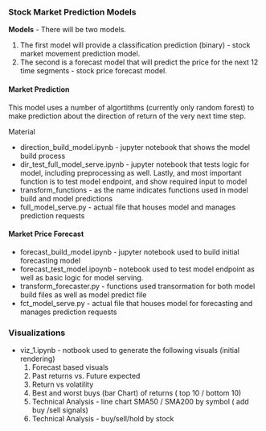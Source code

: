### Stock Market Prediction Models

**Models** - There will be two models.

1. The first model will provide a classification prediction (binary) - stock market movement prediction model. 
2. The second is a forecast model that will predict the price for the next 12 time segments - stock price forecast model. 

#### Market Prediction

This model uses a number of algortithms (currently only random forest) to make prediction about the direction of return of the very next time step.


Material 

- direction_build_model.ipynb - jupyter notebook that shows the model build process
- dir_test_full_model_serve.ipynb - jupyter notebook that tests logic for model, including preprocessing as well. Lastly, and most important function is to test model endpoint, and show required input to model
- transform_functions - as the name indicates functions used in model build and model predictions
- full_model_serve.py - actual file that houses model and manages prediction requests


#### Market Price Forecast
- forecast_build_model.ipynb - jupyter notebook used to build initial forecasting model
- forecast_test_model.ipoynb - notebook used to test model endpoint as well as basic logic for model serving.
- transform_forecaster.py - functions used transormation for both model build files as well as model predict file
- fct_model_serve.py - actual file that houses model for forecasting and manages prediction requests

### Visualizations

- viz_1.ipynb - notbook used to generate the following visuals (initial rendering)
    1. Forecast based visuals
    2. Past returns vs. Future expected
    3. Return vs volatility
    4. Best and worst buys (bar Chart) of returns ( top 10 / bottom 10)
    5. Technical Analysis - line chart SMA50 / SMA200 by symbol ( add buy /sell signals)
    6. Technical Analysis - buy/sell/hold by stock 